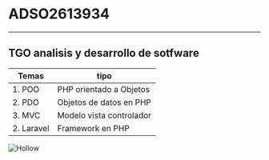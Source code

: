# ADSO2613934
---

## TGO analisis y desarrollo de sotfware

<!-- para crear una tabla en markdown-->

| Temas |tipo | 
|----------|--------|
|1. POO |   PHP orientado a Objetos |
|2. PDO |   Objetos de datos en PHP  |
|3. MVC |   Modelo vista controlador |
|2. Laravel |   Framework en PHP  |

<!-- para insertar una imagen en markdown-->

![Hollow](http://tinyurl.com/39vx4fjx)  